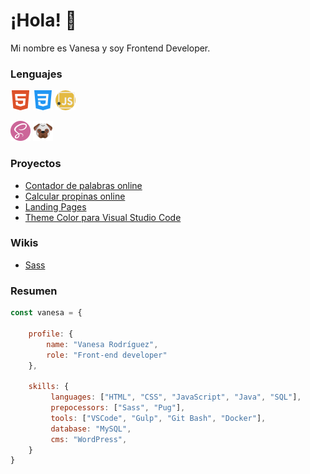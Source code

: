# ¡Hola! 👋

Mi nombre es Vanesa y soy Frontend Developer.



### Lenguajes
![HTML](https://github.com/Vanesa-R/Vanesa-R/blob/main/html5.png)
![CSS](https://github.com/Vanesa-R/Vanesa-R/blob/main/css.png)
![JavaScript](https://github.com/Vanesa-R/Vanesa-R/blob/main/javascript.png)


![Sass](https://github.com/Vanesa-R/Vanesa-R/blob/main/sass.png)
![Pug](https://github.com/Vanesa-R/Vanesa-R/blob/main/pug.png)


### Proyectos
- [Contador de palabras online](https://vanesa-r.github.io/online-word-count/)
- [Calcular propinas online](https://vanesa-r.github.io/tip-calculator-app/)
- [Landing Pages](https://github.com/Vanesa-R/Practicas-desarrollo/tree/master/Landing%20Pages/clipboard-landing-page-master)
- [Theme Color para Visual Studio Code](https://marketplace.visualstudio.com/manage/publishers/uve)

### Wikis
- [Sass](https://github.com/Vanesa-R/sass/wiki/Sass)
### Resumen

``` javascript
const vanesa = {

    profile: {
        name: "Vanesa Rodríguez",
        role: "Front-end developer"
    },
    
    skills: {
         languages: ["HTML", "CSS", "JavaScript", "Java", "SQL"],
         prepocessors: ["Sass", "Pug"],
         tools: ["VSCode", "Gulp", "Git Bash", "Docker"],
         database: "MySQL",
         cms: "WordPress",
    }
}
```


<!--

Here are some ideas to get you started:

- 🔭 I’m currently working on ...
- 🌱 I’m currently learning ...
- 👯 I’m looking to collaborate on ...
- 🤔 I’m looking for help with ...
- 💬 Ask me about ...
- 📫 How to reach me: ...
- ⚡ Fun fact: ...
-->
